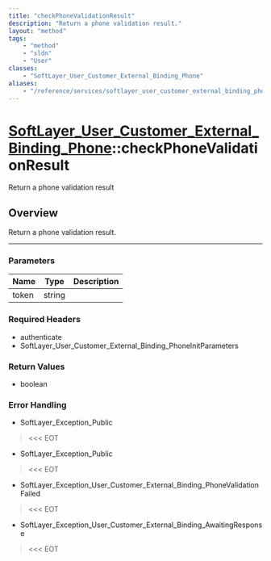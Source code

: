 ```yaml
---
title: "checkPhoneValidationResult"
description: "Return a phone validation result."
layout: "method"
tags:
    - "method"
    - "sldn"
    - "User"
classes:
    - "SoftLayer_User_Customer_External_Binding_Phone"
aliases:
    - "/reference/services/softlayer_user_customer_external_binding_phone/checkPhoneValidationResult"
---
```

# [SoftLayer_User_Customer_External_Binding_Phone](/reference/services/SoftLayer_User_Customer_External_Binding_Phone)::checkPhoneValidationResult

Return a phone validation result


## Overview 
Return a phone validation result. 

-----

### Parameters 
|Name | Type | Description |
| --- | --- | --- |
|token| string| |


### Required Headers
* authenticate
* SoftLayer_User_Customer_External_Binding_PhoneInitParameters


### Return Values
* boolean



### Error Handling

* SoftLayer_Exception_Public 

> <<< EOT 

* SoftLayer_Exception_Public 

> <<< EOT 

* SoftLayer_Exception_User_Customer_External_Binding_PhoneValidationFailed 

> <<< EOT 

* SoftLayer_Exception_User_Customer_External_Binding_AwaitingResponse 

> <<< EOT 



